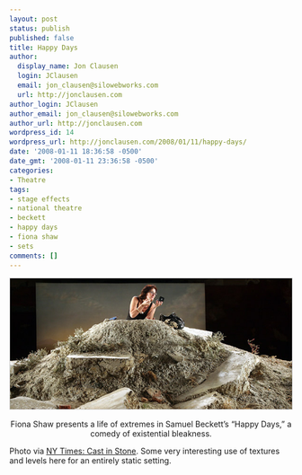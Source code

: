 ```yaml
---
layout: post
status: publish
published: false
title: Happy Days
author:
  display_name: Jon Clausen
  login: JClausen
  email: jon_clausen@silowebworks.com
  url: http://jonclausen.com
author_login: JClausen
author_email: jon_clausen@silowebworks.com
author_url: http://jonclausen.com
wordpress_id: 14
wordpress_url: http://jonclausen.com/2008/01/11/happy-days/
date: '2008-01-11 18:36:58 -0500'
date_gmt: '2008-01-11 23:36:58 -0500'
categories:
- Theatre
tags:
- stage effects
- national theatre
- beckett
- happy days
- fiona shaw
- sets
comments: []
---
```

<div align="center">
<img src="/images/2008/01/days600.jpg" alt="Fiona Shaw in National Theatre's Happy Days"/></p>
<p class="caption">Fiona Shaw presents a life of extremes in Samuel Beckett’s “Happy Days,” a comedy of existential bleakness.</p>
</div>
<p>Photo via <a href="http://theater2.nytimes.com/2008/01/11/theater/reviews/11happ.html?ex=1357794000&en=81b798cd611c4159&ei=5088&partner=rssnyt&emc=rss">NY Times: Cast in Stone</a>.  Some very interesting use of textures and levels here for an entirely static setting.</p>
